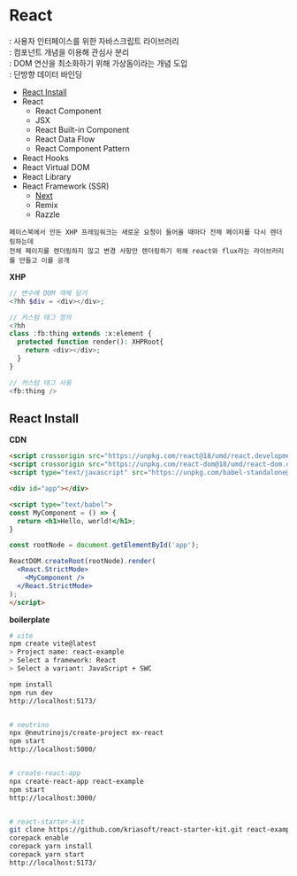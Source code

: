 # React
: 사용자 인터페이스를 위한 자바스크립트 라이브러리  
: 컴포넌트 개념을 이용해 관심사 분리  
: DOM 연산을 최소화하기 위해 가상돔이라는 개념 도입  
: 단방향 데이터 바인딩


- [React Install](#react-install)
- React
  - React Component
  - JSX
  - React Built-in Component
  - React Data Flow 
  - React Component Pattern
- React Hooks
- React Virtual DOM 
- React Library
- React Framework (SSR) 
  - [Next](./react-fw--next)
  - Remix
  - Razzle


```
페이스북에서 만든 XHP 프레임워크는 새로운 요청이 들어올 때마다 전체 페이지를 다시 렌더링하는데 
전체 페이지를 렌더링하지 않고 변경 사항만 렌더링하기 위해 react와 flux라는 라이브러리를 만들고 이를 공개
```

**XHP**
```php
// 변수에 DOM 객체 담기
<?hh $div = <div></div>;

// 커스텀 태그 정의
<?hh
class :fb:thing extends :x:element {
  protected function render(): XHPRoot{
    return <div></div>;
  }
}

// 커스텀 태그 사용
<fb:thing />
```



## React Install

**CDN**
```html
<script crossorigin src="https://unpkg.com/react@18/umd/react.development.js"></script>
<script crossorigin src="https://unpkg.com/react-dom@18/umd/react-dom.development.js"></script>
<script type="text/javascript" src="https://unpkg.com/babel-standalone@6/babel.js"></script>

<div id="app"></div>

<script type="text/babel">
const MyComponent = () => {
  return <h1>Hello, world!</h1>;
}

const rootNode = document.getElementById('app');

ReactDOM.createRoot(rootNode).render(
  <React.StrictMode>
    <MyComponent />
  </React.StrictMode>
);
</script>
```


**boilerplate**
```bash
# vite 
npm create vite@latest
> Project name: react-example
> Select a framework: React
> Select a variant: JavaScript + SWC

npm install
npm run dev 
http://localhost:5173/ 


# neutrino
npx @neutrinojs/create-project ex-react
npm start 
http://localhost:5000/


# create-react-app
npx create-react-app react-example
npm start 
http://localhost:3000/ 


# react-starter-kit
git clone https://github.com/kriasoft/react-starter-kit.git react-example
corepack enable
corepack yarn install
corepack yarn start  
http://localhost:5173/
```